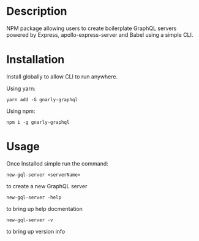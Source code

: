 # Description

NPM package allowing users to create boilerplate GraphQL servers powered by Express, apollo-express-server and Babel using a simple CLI.

# Installation

Install globally to allow CLI to run anywhere. 

Using yarn:

`yarn add -G gnarly-graphql`

Using npm:

`npm i -g gnarly-graphql`


# Usage

Once Installed simple run the command: 

`new-gql-server <serverName>`

to create a new GraphQL server 

`new-gql-server -help`

to bring up help docmentation

`new-gql-server -v`

to bring up version info



